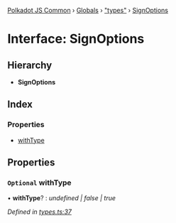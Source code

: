 [Polkadot JS Common](../README.md) › [Globals](../globals.md) › ["types"](../modules/_types_.md) › [SignOptions](_types_.signoptions.md)

# Interface: SignOptions

## Hierarchy

* **SignOptions**

## Index

### Properties

* [withType](_types_.signoptions.md#optional-withtype)

## Properties

### `Optional` withType

• **withType**? : *undefined | false | true*

*Defined in [types.ts:37](https://github.com/polkadot-js/common/blob/e60bbbeb/packages/keyring/src/types.ts#L37)*
